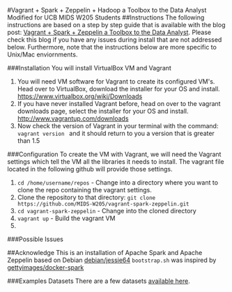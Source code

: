 #Vagrant + Spark + Zeppelin + Hadoop a Toolbox to the Data Analyst
Modified for UCB MIDS W205 Students
##Instructions
The following instructions are based on a step by step guide that is available with the blog post: [Vagrant + Spark + Zeppelin a Toolbox to the Data Analyst](http://arjon.es/2015/08/23/vagrant-spark-zeppelin-a-toolbox-to-the-data-analyst/).  Please check this blog if you have any issues during install that are not addressed below.  Furthermore, note that the instructions below are more specific to Unix/Mac enviornments.

###Installation
You will install VirtualBox VM and Vagrant<BR>

1. You will need VM software for Vagrant to create its configured VM's.  Head over to VirtualBox, download the installer for your OS and install.  https://www.virtualbox.org/wiki/Downloads
2. If you have never installed Vagrant before, head on over to the vagrant downloads page, select the installer for your OS and install.  http://www.vagrantup.com/downloads
3. Now check the version of Vagrant in your terminal with the command: ```vagrant version ``` and it should return to you a version that is greater than 1.5

###Configuration
To create the VM with Vagrant, we will need the Vagrant settings which tell the VM all the libraries it needs to install.  The vagrant file located in the following github will provide those settings.
1. ```cd /home/username/repos``` - Change into a directory where you want to clone the repo containing the vagrant settings. 
2. Clone the repository to that directory: ```git clone https://github.com/MIDS-W205/vagrant-spark-zeppelin.git```
3. ```cd vagrant-spark-zeppelin``` - Change into the cloned directory
4. ```vagrant up``` - Build the vagrant VM
5. 

###Possible Issues


##Acknowledge
This is an installation of Apache Spark and Apache Zeppelin based on Debian [debian/jessie64](https://atlas.hashicorp.com/debian/boxes/jessie64)
`bootstrap.sh` was inspired by [gettyimages/docker-spark](https://github.com/gettyimages/docker-spark)

###Examples Datasets
There are a few datasets [available here](./data/).

